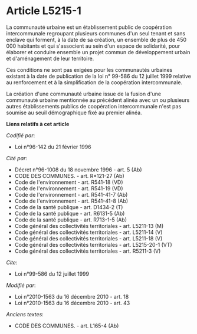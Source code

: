 # Article L5215-1

La communauté urbaine est un établissement public de coopération intercommunale regroupant plusieurs communes d'un seul
tenant et sans enclave qui forment, à la date de sa création, un ensemble     de plus de 450 000 habitants  et qui
s'associent au sein d'un espace de solidarité, pour élaborer et conduire ensemble un projet commun de développement urbain et
d'aménagement de leur territoire. 

Ces conditions ne sont pas exigées pour les communautés urbaines existant à la date de publication de la loi n° 99-586 du 12
juillet 1999 relative au renforcement et à la simplification de la coopération intercommunale. 

La création d'une communauté urbaine issue de la fusion d'une communauté urbaine mentionnée au précédent alinéa avec un ou
plusieurs autres établissements publics de coopération intercommunale n'est pas soumise au seuil démographique fixé au
premier alinéa.

**Liens relatifs à cet article**

_Codifié par_:

  - Loi n°96-142 du 21 février 1996

_Cité par_:

  - Décret n°96-1008 du 18 novembre 1996 - art. 5 (Ab)
  - CODE DES COMMUNES. - art. R*121-27 (Ab)
  - Code de l'environnement - art. R541-18 (VD)
  - Code de l'environnement - art. R541-19 (VD)
  - Code de l'environnement - art. R541-41-7 (Ab)
  - Code de l'environnement - art. R541-41-8 (Ab)
  - Code de la santé publique - art. D1434-2 (T)
  - Code de la santé publique - art. R6131-5 (Ab)
  - Code de la santé publique - art. R713-1-5 (Ab)
  - Code général des collectivités territoriales - art. L5211-13 (M)
  - Code général des collectivités territoriales - art. L5211-14 (V)
  - Code général des collectivités territoriales - art. L5211-18 (V)
  - Code général des collectivités territoriales - art. L5215-20-1 (VT)
  - Code général des collectivités territoriales - art. R5211-3 (V)

_Cite_:

  - Loi n°99-586 du 12 juillet 1999

_Modifié par_:

  - Loi n°2010-1563 du 16 décembre 2010 - art. 18
  - Loi n°2010-1563 du 16 décembre 2010 - art. 43

_Anciens textes_:

  - CODE DES COMMUNES. - art. L165-4 (Ab)
